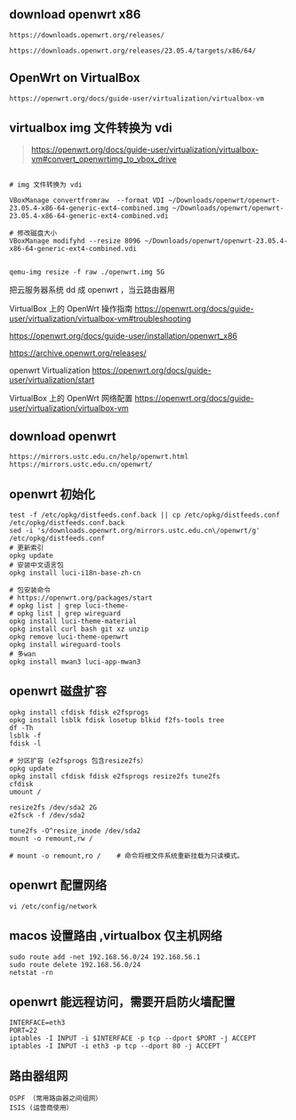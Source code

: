 ## download openwrt x86

    https://downloads.openwrt.org/releases/

    https://downloads.openwrt.org/releases/23.05.4/targets/x86/64/

## OpenWrt on VirtualBox

    https://openwrt.org/docs/guide-user/virtualization/virtualbox-vm

## virtualbox img 文件转换为 vdi

> https://openwrt.org/docs/guide-user/virtualization/virtualbox-vm#convert_openwrtimg_to_vbox_drive

```shell

# img 文件转换为 vdi

VBoxManage convertfromraw  --format VDI ~/Downloads/openwrt/openwrt-23.05.4-x86-64-generic-ext4-combined.img ~/Downloads/openwrt/openwrt-23.05.4-x86-64-generic-ext4-combined.vdi

# 修改磁盘大小
VBoxManage modifyhd --resize 8096 ~/Downloads/openwrt/openwrt-23.05.4-x86-64-generic-ext4-combined.vdi

```

```shell

qemu-img resize -f raw ./openwrt.img 5G

```

把云服务器系统 dd 成 openwrt ，当云路由器用

VirtualBox 上的 OpenWrt 操作指南
https://openwrt.org/docs/guide-user/virtualization/virtualbox-vm#troubleshooting

https://openwrt.org/docs/guide-user/installation/openwrt_x86

https://archive.openwrt.org/releases/

openwrt Virtualization
https://openwrt.org/docs/guide-user/virtualization/start

VirtualBox 上的 OpenWrt 网络配置
https://openwrt.org/docs/guide-user/virtualization/virtualbox-vm

## download openwrt

    https://mirrors.ustc.edu.cn/help/openwrt.html
    https://mirrors.ustc.edu.cn/openwrt/

## openwrt 初始化

    test -f /etc/opkg/distfeeds.conf.back || cp /etc/opkg/distfeeds.conf /etc/opkg/distfeeds.conf.back
    sed -i 's/downloads.openwrt.org/mirrors.ustc.edu.cn\/openwrt/g' /etc/opkg/distfeeds.conf
    # 更新索引
    opkg update
    # 安装中文语言包
    opkg install luci-i18n-base-zh-cn

    # 包安装命令
    # https://openwrt.org/packages/start
    # opkg list | grep luci-theme-
    # opkg list | grep wireguard
    opkg install luci-theme-material
    opkg install curl bash git xz unzip
    opkg remove luci-theme-openwrt
    opkg install wireguard-tools
    # 多wan
    opkg install mwan3 luci-app-mwan3

## openwrt 磁盘扩容

    opkg install cfdisk fdisk e2fsprogs
    opkg install lsblk fdisk losetup blkid f2fs-tools tree
    df -Th
    lsblk -f
    fdisk -l

    # 分区扩容 (e2fsprogs 包含resize2fs）
    opkg update
    opkg install cfdisk fdisk e2fsprogs resize2fs tune2fs
    cfdisk
    umount /

    resize2fs /dev/sda2 2G
    e2fsck -f /dev/sda2

    tune2fs -O^resize_inode /dev/sda2
    mount -o remount,rw /

    # mount -o remount,ro /    # 命令将根文件系统重新挂载为只读模式。

## openwrt 配置网络

    vi /etc/config/network

## macos 设置路由 ,virtualbox 仅主机网络

    sudo route add -net 192.168.56.0/24 192.168.56.1
    sudo route delete 192.168.56.0/24
    netstat -rn

## openwrt 能远程访问，需要开启防火墙配置

    INTERFACE=eth3
    PORT=22
    iptables -I INPUT -i $INTERFACE -p tcp --dport $PORT -j ACCEPT
    iptables -I INPUT -i eth3 -p tcp --dport 80 -j ACCEPT

## 路由器组网

    OSPF （常用路由器之间组网）
    ISIS (运营商使用）
